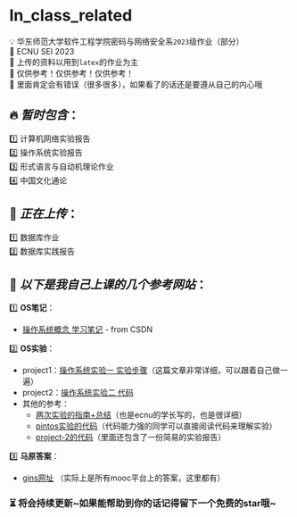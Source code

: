 # In_class_related

💡 华东师范大学软件工程学院密码与网络安全系`2023`级作业（部分）  
📌 ECNU SEI 2023  
📌 上传的资料以用到`latex`的作业为主  
📌 仅供参考！仅供参考！仅供参考！  
📌 里面肯定会有错误（很多很多），如果看了的话还是要遵从自己的内心哦

## 🔥 ***暂时包含***：  
1️⃣ 计算机网络实验报告  
2️⃣ 操作系统实验报告  
3️⃣ 形式语言与自动机理论作业  
4️⃣ 中国文化通论  

## 🚀 ***正在上传***：  
1️⃣ 数据库作业  
2️⃣ 数据库实践报告  


## :balloon: ***以下是我自己上课的几个参考网站***：  
1️⃣ **OS笔记**：
- [操作系统概念 学习笔记](https://blog.csdn.net/qq_39326472/article/details/88828361) - from CSDN

2️⃣ **OS实验**：
- project1：[操作系统实验一 实验步骤](https://www.cnblogs.com/laiy/p/pintos_project1_thread.html)（这篇文章非常详细，可以跟着自己做一遍）  
- project2：[操作系统实验二 代码](https://github.com/ChristianJHughes/pintos-project2)   
- 其他的参考：
	- [两次实验的指南+总结](https://zhuanlan.zhihu.com/p/104497182)（也是ecnu的学长写的，也是很详细）  
	- [pintos实验的代码](https://github.com/CCXXXI/pintos)（代码能力强的同学可以直接阅读代码来理解实验）  
	- [project-2的代码](https://github.com/Wang-GY/pintos-project2/)（里面还包含了一份简易的实验报告）

3️⃣ **马原答案**：  
- [gins网址](https://ginnnnnn.top/mooc/)  （实际上是所有mooc平台上的答案，这里都有）

### ⏳ 将会持续更新\~如果能帮助到你的话记得留下一个免费的star哦\~  



